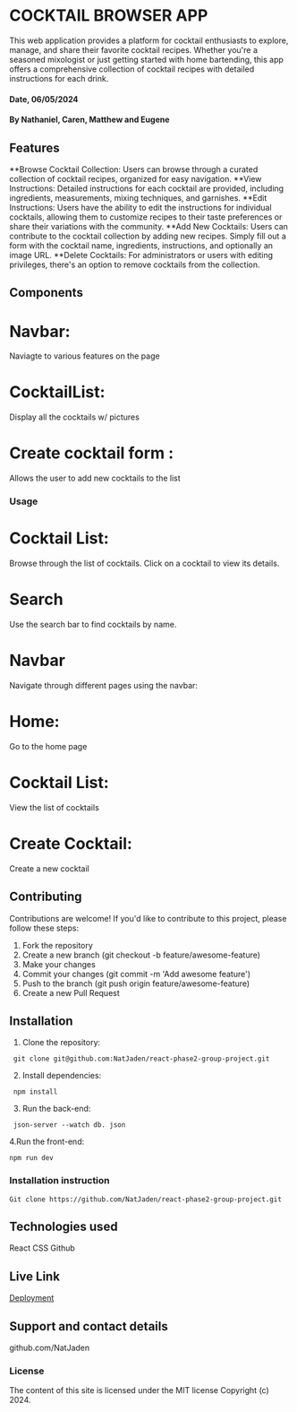 # COCKTAIL BROWSER APP

This web application provides a platform for cocktail enthusiasts to explore, manage, and share their favorite cocktail recipes. Whether you're a seasoned mixologist or just getting started with home bartending, this app offers a comprehensive collection of cocktail recipes with detailed instructions for each drink.

#### Date, 06/05/2024

#### By Nathaniel, Caren, Matthew and Eugene

## Features

**Browse Cocktail Collection: Users can browse through a curated collection of cocktail recipes, organized for easy navigation.
**View Instructions: Detailed instructions for each cocktail are provided, including ingredients, measurements, mixing techniques, and garnishes.
**Edit Instructions: Users have the ability to edit the instructions for individual cocktails, allowing them to customize recipes to their taste preferences or share their variations with the community.
**Add New Cocktails: Users can contribute to the cocktail collection by adding new recipes. Simply fill out a form with the cocktail name, ingredients, instructions, and optionally an image URL.
**Delete Cocktails: For administrators or users with editing privileges, there's an option to remove cocktails from the collection.

## Components

# Navbar:

Naviagte to various features on the page

# CocktailList:

Display all the cocktails w/ pictures

# Create cocktail form :

Allows the user to add new cocktails to the list

### Usage

# Cocktail List:

Browse through the list of cocktails. Click on a cocktail to view its details.

# Search

Use the search bar to find cocktails by name.

# Navbar

Navigate through different pages using the navbar:

# Home:

Go to the home page

# Cocktail List:

View the list of cocktails

# Create Cocktail:

Create a new cocktail

## Contributing

Contributions are welcome! If you'd like to contribute to this project, please follow these steps:

1. Fork the repository
2. Create a new branch (git checkout -b feature/awesome-feature)
3. Make your changes
4. Commit your changes (git commit -m 'Add awesome feature')
5. Push to the branch (git push origin feature/awesome-feature)
6. Create a new Pull Request

## Installation

1. Clone the repository:

```
 git clone git@github.com:NatJaden/react-phase2-group-project.git
```

2. Install dependencies:

```
 npm install
```

3.  Run the back-end:

```
 json-server --watch db. json
```

4.Run the front-end:

```
npm run dev
```

### Installation instruction

```
Git clone https://github.com/NatJaden/react-phase2-group-project.git
```

## Technologies used

React
CSS
Github

## Live Link

[Deployment](react-phase2-group-project.vercel.app)

## Support and contact details

github.com/NatJaden

### License

The content of this site is licensed under the MIT license
Copyright (c) 2024.
